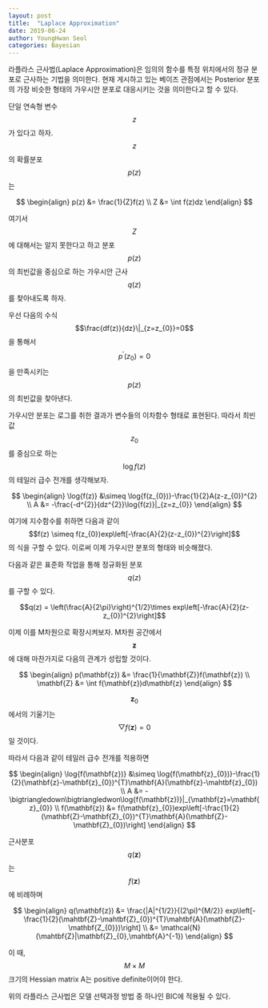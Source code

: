 ```yaml
---
layout: post
title:  "Laplace Approximation"
date: 2019-06-24
author: YoungHwan Seol
categories: Bayesian
---
```


라플라스 근사법(Laplace Approximation)은 임의의 함수를 특정 위치에서의 정규 분포로 근사하는 기법을 의미한다. 현재 게시하고 있는 베이즈 관점에서는 Posterior 분포의 가장 비슷한 형태의 가우시안 분포로 대응시키는 것을 의미한다고 할 수 있다.

단일 연속형 변수 $$z$$가 있다고 하자. $$z$$의 확률분포 $$p(z)$$는

$$
\begin{align}
	p(z) &= \frac{1}{Z}f(z) \\
    Z &= \int f(z)dz
\end{align}
$$

여기서 $$Z$$에 대해서는 알지 못한다고 하고 분포 $$p(z)$$의 최빈값을 중심으로 하는 가우시안 근사 $$q(z)$$를 찾아내도록 하자.

우선 다음의 수식 $$\frac{df(z)}{dz}\|_{z=z_{0}}=0$$ 을 통해서 $$p^{'}(z_{0})=0$$을 만족시키는 $$p(z)$$의 최빈값을 찾아낸다.

가우시안 분포는 로그를 취한 결과가 변수들의 이차함수 형태로 표현된다. 따라서 최빈값 $$z_{0}$$를 중심으로 하는 $$\log{f(z)}$$의 테일러 급수 전개를 생각해보자.

$$
\begin{align}
	\log{f(z)} &\simeq \log{f(z_{0})}-\frac{1}{2}A(z-z_{0})^{2} \\
    A &= -\frac{-d^{2}}{dz^{2}}\log{f(z)}|_{z=z_{0}}
\end{align}
$$

여기에 지수함수를 취하면 다음과 같이 $$f(z) \simeq f(z_{0})exp\left[-\frac{A}{2}(z-z_{0})^{2}\right]$$ 의 식을 구할 수 있다. 이로써 이제 가우시안 분포의 형태와 비슷해졌다.

다음과 같은 표준화 작업을 통해 정규화된 분포 $$q(z)$$를 구할 수 있다.

$$q(z) = \left(\frac{A}{2\pi}\right)^{1/2}\times exp\left[-\frac{A}{2}(z-z_{0})^{2}\right]$$

이제 이를 M차원으로 확장시켜보자. M차원 공간에서 $$\mathbf{z}$$에 대해 마찬가지로 다음의 관계가 성립할 것이다.

$$
\begin{align}
	p(\mathbf{z}) &= \frac{1}{\mathbf{Z}}f(\mathbf{z}) \\
    \mathbf{Z} &= \int f(\mathbf{z})d\mathbf{z}
\end{align}
$$

$$\mathbf{z}_{0}$$에서의 기울기는 $$\bigtriangledown f(\mathbf{z})=0$$ 일 것이다.

따라서 다음과 같이 테일러 급수 전개를 적용하면

$$
\begin{align}
	\log{f(\mathbf{z})} &\simeq \log{f(\mathbf{z}_{0})}-\frac{1}{2}(\mathbf{z}-\mathbf{z}_{0})^{T}\mathbf{A}(\mathbf{z}-\mahtbf{z}_{0}) \\
    A &= -\bigtriangledown\bigtriangledwon\log{f(\mathbf{z})}|_{\mathbf{z}=\mathbf{z}_{0}} \\
    f(\mathbf{z}) &= f(\mathbf{z}_{0})exp\left[-\frac{1}{2}(\mathbf{Z}-\mathbf{Z}_{0})^{T}\mathbf{A}(\mathbf{Z}-\mathbf{Z}_{0})\right]
\end{align}
$$

근사분포 $$q(\mathbf{z})$$는 $$f(\mathbf{z})$$에 비례하며

$$
\begin{align}
	q(\mathbf{z}) &= \frac{|A|^{1/2}}{(2\pi)^{M/2}} exp\left[-\frac{1}{2}(\mahtbf{Z}-\mahtbf{Z}_{0})^{T}\mahtbf{A}(\mathbf{Z}-\mathbf{Z_{0}})\right] \\
    &= \mathcal{N}(\mahtbf{Z}|\mathbf{Z}_{0},\mahtbf{A}^{-1})
\end{align}
$$

이 때, $$M \times M$$ 크기의 Hessian matrix A는 positive definite이어야 한다.

위의 라플라스 근사법은 모델 선택과정 방법 중 하나인 BIC에 적용될 수 있다. 





